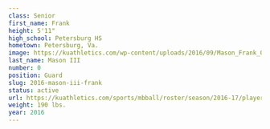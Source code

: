 ```yaml
---
class: Senior
first_name: Frank
height: 5'11"
high_school: Petersburg HS
hometown: Petersburg, Va.
image: https://kuathletics.com/wp-content/uploads/2016/09/Mason_Frank_09012016.jpg
last_name: Mason III
number: 0
position: Guard
slug: 2016-mason-iii-frank
status: active
url: https://kuathletics.com/sports/mbball/roster/season/2016-17/player/frank-mason-iii/
weight: 190 lbs.
year: 2016
---
```

